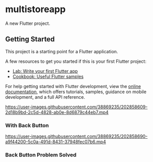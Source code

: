 # multistoreapp

A new Flutter project.

## Getting Started

This project is a starting point for a Flutter application.

A few resources to get you started if this is your first Flutter project:

- [Lab: Write your first Flutter app](https://docs.flutter.dev/get-started/codelab)
- [Cookbook: Useful Flutter samples](https://docs.flutter.dev/cookbook)

For help getting started with Flutter development, view the
[online documentation](https://docs.flutter.dev/), which offers tutorials,
samples, guidance on mobile development, and a full API reference.






https://user-images.githubusercontent.com/38869235/202858609-2d18b9bd-2c5d-4828-ab0e-8d6879c44eb7.mp4

<h3> With Back Button </h3>




https://user-images.githubusercontent.com/38869235/202858690-a9f44200-5c0a-491d-8431-37948fec07b6.mp4

<h3> Back Button Problem Solved</h3>


